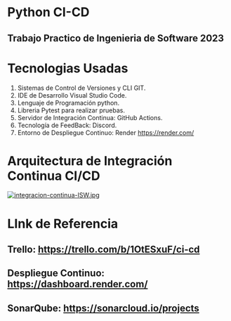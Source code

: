 # Python CI-CD
## Trabajo Practico de Ingenieria de Software 2023

# Tecnologias Usadas
1. Sistemas de Control de Versiones y CLI GIT. 
2. IDE de Desarrollo Visual Studio Code. 
3. Lenguaje de Programación python. 
4. Libreria Pytest para realizar pruebas. 
5. Servidor de Integración Continua: GitHub Actions. 
6. Tecnología de FeedBack: Discord. 
7. Entorno de Despliegue Continuo: Render https://render.com/

# Arquitectura de Integración Continua CI/CD
[![integracion-continua-ISW.jpg](https://i.postimg.cc/BvQZfDQh/integracion-continua-ISW.jpg)](https://postimg.cc/WdCcMdZr)

# LInk de Referencia 
## Trello: https://trello.com/b/1OtESxuF/ci-cd
## Despliegue Continuo: https://dashboard.render.com/
## SonarQube: https://sonarcloud.io/projects




